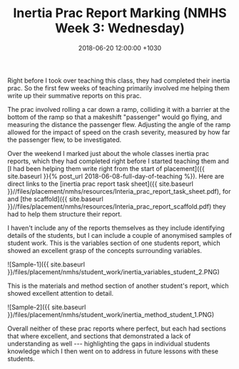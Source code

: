 ﻿---
layout: post
title:  "Inertia Prac Report Marking (NMHS Week 3: Wednesday)"
date:   2018-06-20  12:00:00 +1030
categories: MTeach nmhsPlacement yr10science
tags: [2-3, 5-1, 5-2, 5-3, 5-4, 5-5]
acara: [ACSSU190, ACSSU229, ACSIS203, ACSIS204, ACSIS205, ACSIS206, ACSIS208]
---

Right before I took over teaching this class, they had completed their inertia prac. So the first few weeks of teaching primarily involved me helping them write up their summative reports on this prac.

The prac involved rolling a car down a ramp, colliding it with a barrier at the bottom of the ramp so that a makeshift "passenger" would go flying, and measuring the distance the passenger flew. Adjusting the angle of the ramp allowed for the impact of speed on the crash severity, measured by how far the passenger flew, to be investigated.

Over the weekend I marked just about the whole classes inertia prac reports, which they had completed right before I started teaching them and [I had been helping them write right from the start of placement]({{ site.baseurl }}{% post_url 2018-06-08-full-day-of-teaching %}). Here are direct links to the [inertia prac report task sheet]({{ site.baseurl }}//files/placement/nmhs/resources/Interia_prac_report_task_sheet.pdf), for and [the scaffold]({{ site.baseurl }}//files/placement/nmhs/resources/Interia_prac_report_scaffold.pdf) they had to help them structure their report. 

I haven't include any of the reports themselves as they include identifying details of the students, but I can include a couple of anonymised samples of student work. This is the variables section of one students report, which showed an excellent grasp of the concepts surrounding variables.

![Sample-1]({{ site.baseurl }}/files/placement/nmhs/student_work/inertia_variables_student_2.PNG)

This is the materials and method section of another student's report, which showed excellent attention to detail.

![Sample-2]({{ site.baseurl }}/files/placement/nmhs/student_work/inertia_method_student_1.PNG)

Overall neither of these prac reports where perfect, but each had sections that where excellent, and sections that demonstrated a lack of understanding as well --- highlighting the gaps in individual students knowledge which I then went on to address in future lessons with these students.








